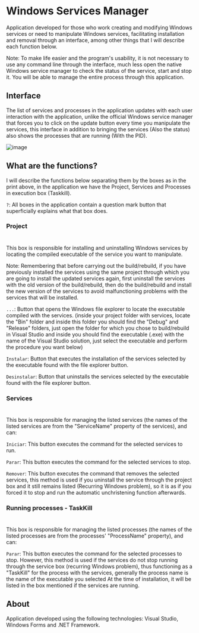 # Windows Services Manager

Application developed for those who work creating and modifying Windows services or need to manipulate Windows services, facilitating installation and removal through an interface, among other things that I will describe each function below.

Note: To make life easier and the program's usability, it is not necessary to use any command line through the interface, much less open the native Windows service manager to check the status of the service, start and stop it. You will be able to manage the entire process through this application.

## Interface

The list of services and processes in the application updates with each user interaction with the application, unlike the official Windows service manager that forces you to click on the update button every time you manipulate the services, this interface in addition to bringing the services (Also the status) also shows the processes that are running (With the PID).

![image](https://user-images.githubusercontent.com/74942532/129638288-1e8ebb11-bf44-41f5-bd5b-702591815238.png)

## What are the functions?

I will describe the functions below separating them by the boxes as in the print above, in the application we have the Project, Services and Processes in execution box (Taskkill).

`?`: All boxes in the application contain a question mark button that superficially explains what that box does.

### Project
#
This box is responsible for installing and uninstalling Windows services by locating the compiled executable of the service you want to manipulate.

Note: Remembering that before carrying out the build/rebuild, if you have previously installed the services using the same project through which you are going to install the updated services again, first uninstall the services with the old version of the build/rebuild, then do the build/rebuild and install the new version of the services to avoid malfunctioning problems with the services that will be installed.

`...`: Button that opens the Windows file explorer to locate the executable compiled with the services. (inside your project folder with services, locate the "Bin" folder and inside this folder you should find the "Debug" and "Release" folders, just open the folder for which you chose to build/rebuild in Visual Studio and inside you should find the executable (.exe) with the name of the Visual Studio solution, just select the executable and perform the procedure you want below)

`Instalar`: Button that executes the installation of the services selected by the executable found with the file explorer button.

`Desinstalar`: Button that uninstalls the services selected by the executable found with the file explorer button.

### Services
#
This box is responsible for managing the listed services (the names of the listed services are from the "ServiceName" property of the services), and can:

`Iniciar`: This button executes the command for the selected services to run.

`Parar`: This button executes the command for the selected services to stop.

`Remover`: This button executes the command that removes the selected services, this method is used if you uninstall the service through the project box and it still remains listed (Recurring Windows problem), so it is as if you forced it to stop and run the automatic unchristening function afterwards.

### Running processes - TaskKill
#
This box is responsible for managing the listed processes (the names of the listed processes are from the processes' "ProcessName" property), and can:

`Parar`: This button executes the command for the selected processes to stop. However, this method is used if the services do not stop running through the service box (recurring Windows problem), thus functioning as a "TaskKill" for the process with the services, generally the process name is the name of the executable you selected At the time of installation, it will be listed in the box mentioned if the services are running.

## About

Application developed using the following technologies: Visual Studio, Windows Forms and .NET Framework.
